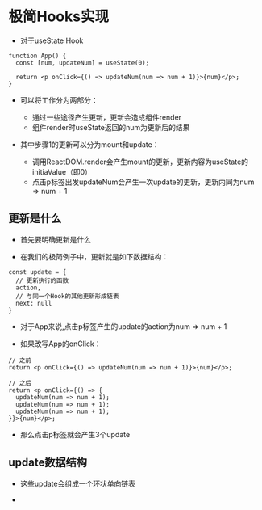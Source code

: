 # 极简Hooks实现

* 对于useState Hook
```
function App() {
  const [num, updateNum] = useState(0);

  return <p onClick={() => updateNum(num => num + 1)}>{num}</p>;
}
```

* 可以将工作分为两部分：
    - 通过一些途径产生更新，更新会造成组件render
    - 组件render时useState返回的num为更新后的结果

* 其中步骤1的更新可以分为mount和update：
    - 调用ReactDOM.render会产生mount的更新，更新内容为useState的initiaValue（即0）
    - 点击p标签出发updateNum会产生一次update的更新，更新内同为num => num + 1

## 更新是什么

* 首先要明确更新是什么

* 在我们的极简例子中，更新就是如下数据结构：
```
const update = {
  // 更新执行的函数
  action,
  // 与同一个Hook的其他更新形成链表
  next: null
}
```

* 对于App来说,点击p标签产生的update的action为num => num + 1

* 如果改写App的onClick：
```
// 之前
return <p onClick={() => updateNum(num => num + 1)}>{num}</p>;

// 之后
return <p onClick={() => {
  updateNum(num => num + 1);
  updateNum(num => num + 1);
  updateNum(num => num + 1);
}}>{num}</p>;
```

* 那么点击p标签就会产生3个update

## update数据结构

* 这些update会组成一个环状单向链表

* 